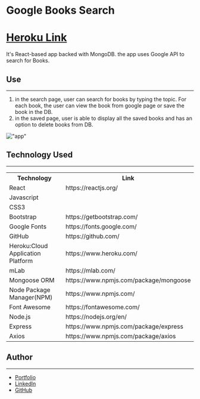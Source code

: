 # Google Books Search

<h1><a href="https://pacific-journey-77599.herokuapp.com/">Heroku Link</a></h1>

It's React-based app backed with MongoDB. the app uses Google API to search for Books.

<h2>Use</h2>
<hr>

1. in the search page, user can search for books by typing the topic. For each book, the user can view the book from google page or save the book in the DB.
2. in the saved page, user is able to display all the saved books and has an option to delete books from DB.

!["app"](/client/public/app.gif)

<h2>Technology Used</h2>

<hr>

<table>
<tr>
<th>Technology</th>

<th>Link</th>

</tr>
<tr>
<td>React</td>
<td>https://reactjs.org/</td>
</tr>
<tr>
<td>Javascript</td>
<td></td>
</tr>
<tr>
<td>CSS3</td>
<td></td>
</tr>
<tr>
<td>Bootstrap</td>
<td>https://getbootstrap.com/</td>
</tr>
<tr>
<td>Google Fonts</td>
<td>https://fonts.google.com/</td>
</tr>
<tr>
<td>GitHub</td>
<td>https://github.com/</td>
</tr>
<tr>
<td>Heroku:Cloud Application Platform</td>
<td>https://www.heroku.com/</td>
</tr>
<tr>
<td>mLab</td>
<td>https://mlab.com/</td>
</tr>
<tr>
<td>Mongoose ORM</td>
<td>https://www.npmjs.com/package/mongoose</td>
</tr>
<tr>
<td>Node Package Manager(NPM)</td>
<td>https://www.npmjs.com/</td>
</tr>
<tr>
<td>Font Awesome</td>
<td>https://fontawesome.com/</td>
</tr>
<tr>
<td>Node.js</td>
<td>https://nodejs.org/en/</td>
</tr>
<tr>
<td>Express</td>
<td>https://www.npmjs.com/package/express</td>
</tr>
<tr>
<td>Axios</td>
<td>https://www.npmjs.com/package/axios</td>
</tr>
</table>

<h2>Author</h2>
<hr>

- <a href="hishamsaymeh.com">Portfolio</a>
- <a href="https://www.linkedin.com/in/hisham-saymeh">LinkedIn</a>
- <a href="https://github.com/hishamss">GitHub</a>
